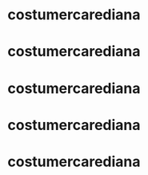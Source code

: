 # costumercarediana
# costumercarediana
# costumercarediana
# costumercarediana
# costumercarediana
